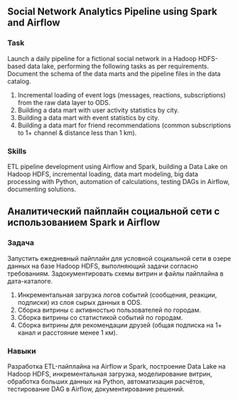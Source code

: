 ## Social Network Analytics Pipeline using Spark and Airflow

### Task

Launch a daily pipeline for a fictional social network in a Hadoop HDFS-based data lake, performing the following tasks as per requirements. Document the schema of the data marts and the pipeline files in the data catalog.

1. Incremental loading of event logs (messages, reactions, subscriptions) from the raw data layer to ODS.
2. Building a data mart with user activity statistics by city.
3. Building a data mart with event statistics by city.
4. Building a data mart for friend recommendations (common subscriptions to 1+ channel & distance less than 1 km).

### Skills  
ETL pipeline development using Airflow and Spark, building a Data Lake on Hadoop HDFS, incremental loading, data mart modeling, big data processing with Python, automation of calculations, testing DAGs in Airflow, documenting solutions.
 

## Аналитический пайплайн социальной сети с использованием Spark и Airflow

### Задача

Запустить ежедневный пайплайн для условной социальной сети в озере данных на базе Hadoop HDFS, выполняющий задачи согласно требованиям. Задокументировать схемы витрин и файлы пайплайна в дата-каталоге.

1. Инкрементальная загрузка логов событий (сообщения, реакции, подписки) из слоя сырых данных в ODS.
2. Сборка витрины с активностью пользователей по городам.
3. Сборка витрины со статистикой событий по городам.
4. Сборка витрины для рекомендации друзей (общая подписка на 1+ канал и расстояние менее 1 км).

### Навыки  
Разработка ETL-пайплайна на Airflow и Spark, построение Data Lake на Hadoop HDFS, инкрементальная загрузка, моделирование витрин, обработка больших данных на Python, автоматизация расчётов, тестирование DAG в Airflow, документирование решений.
